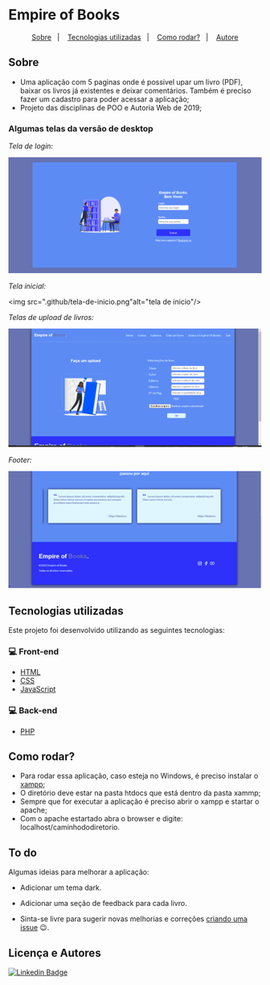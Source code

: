 # Empire of Books

<p align="center">
  <a href="#sobre">Sobre</a>&nbsp;&nbsp;&nbsp;|&nbsp;&nbsp;&nbsp;
  <a href="#tecnologias-utilizadas">Tecnologias utilizadas</a>&nbsp;&nbsp;&nbsp;|&nbsp;&nbsp;&nbsp;
  <a href="#como-rodar">Como rodar?</a>&nbsp;&nbsp;&nbsp;|&nbsp;&nbsp;&nbsp;
  <a href="#licença-e-autores">Autore</a>
</p>

## Sobre

- Uma aplicação com 5 paginas onde é possivel upar um livro (PDF), baixar os livros já
  existentes e deixar comentários. Também é preciso fazer um cadastro para poder acessar a aplicação;
- Projeto das disciplinas de POO e Autoria Web de 2019;

### Algumas telas da versão de desktop

<p align="center">

  _Tela de login:_

  <img src=".github/tela-login.png" alt="tela de login"/>

  _Tela inicial:_

  <img src=".github/tela-de-inicio.png"alt="tela de inicio"/>

  _Telas de upload de livros:_

  <img src=".github/tela-de-upload.png" alt="tela de upload"/>

  _Footer:_

  <img src=".github/footer.png" alt="tela de upload"/>

</p>

## Tecnologias utilizadas

Este projeto foi desenvolvido utilizando as seguintes tecnologias:

### 💻 Front-end

- [HTML](https://developer.mozilla.org/pt-BR/docs/Web/HTML)
- [CSS](https://developer.mozilla.org/pt-BR/docs/Web/CSS)
- [JavaScript](https://www.javascript.com/)

### 💻 Back-end

- [PHP](https://www.php.net/)

## Como rodar?

- Para rodar essa aplicação, caso esteja no Windows, é preciso instalar o [xampp](https://www.apachefriends.org/pt_br/index.html);
- O diretório deve estar na pasta htdocs que está dentro da pasta xammp;
- Sempre que for executar a aplicação é preciso abrir o xampp e startar o apache;
- Com o apache estartado abra o browser e digite: localhost/caminhododiretorio.

## To do

Algumas ideias para melhorar a aplicação:

- Adicionar um tema dark.
- Adicionar uma seção de feedback para cada livro.

- Sinta-se livre para sugerir novas melhorias e correções [criando uma issue](https://github.com/DiegoImperiano/empire-of-books/issues/new) 😉.


## Licença e Autores

[![Linkedin Badge](https://img.shields.io/badge/-Diego_Imperiano-blue?style=flat-square&logo=Linkedin&logoColor=white&link=https://www.linkedin.com/in/diegoimperiano/)](https://www.linkedin.com/in/diegoimperiano/)
